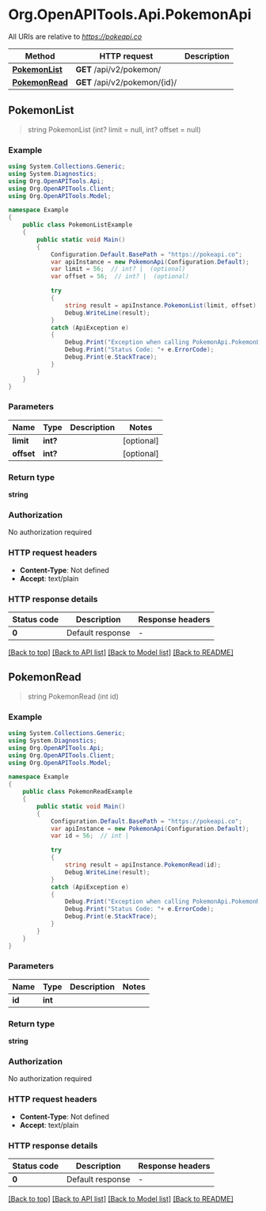 # Org.OpenAPITools.Api.PokemonApi

All URIs are relative to *https://pokeapi.co*

Method | HTTP request | Description
------------- | ------------- | -------------
[**PokemonList**](PokemonApi.md#pokemonlist) | **GET** /api/v2/pokemon/ | 
[**PokemonRead**](PokemonApi.md#pokemonread) | **GET** /api/v2/pokemon/{id}/ | 



## PokemonList

> string PokemonList (int? limit = null, int? offset = null)



### Example

```csharp
using System.Collections.Generic;
using System.Diagnostics;
using Org.OpenAPITools.Api;
using Org.OpenAPITools.Client;
using Org.OpenAPITools.Model;

namespace Example
{
    public class PokemonListExample
    {
        public static void Main()
        {
            Configuration.Default.BasePath = "https://pokeapi.co";
            var apiInstance = new PokemonApi(Configuration.Default);
            var limit = 56;  // int? |  (optional) 
            var offset = 56;  // int? |  (optional) 

            try
            {
                string result = apiInstance.PokemonList(limit, offset);
                Debug.WriteLine(result);
            }
            catch (ApiException e)
            {
                Debug.Print("Exception when calling PokemonApi.PokemonList: " + e.Message );
                Debug.Print("Status Code: "+ e.ErrorCode);
                Debug.Print(e.StackTrace);
            }
        }
    }
}
```

### Parameters


Name | Type | Description  | Notes
------------- | ------------- | ------------- | -------------
 **limit** | **int?**|  | [optional] 
 **offset** | **int?**|  | [optional] 

### Return type

**string**

### Authorization

No authorization required

### HTTP request headers

- **Content-Type**: Not defined
- **Accept**: text/plain


### HTTP response details
| Status code | Description | Response headers |
|-------------|-------------|------------------|
| **0** | Default response |  -  |

[[Back to top]](#)
[[Back to API list]](../README.md#documentation-for-api-endpoints)
[[Back to Model list]](../README.md#documentation-for-models)
[[Back to README]](../README.md)


## PokemonRead

> string PokemonRead (int id)



### Example

```csharp
using System.Collections.Generic;
using System.Diagnostics;
using Org.OpenAPITools.Api;
using Org.OpenAPITools.Client;
using Org.OpenAPITools.Model;

namespace Example
{
    public class PokemonReadExample
    {
        public static void Main()
        {
            Configuration.Default.BasePath = "https://pokeapi.co";
            var apiInstance = new PokemonApi(Configuration.Default);
            var id = 56;  // int | 

            try
            {
                string result = apiInstance.PokemonRead(id);
                Debug.WriteLine(result);
            }
            catch (ApiException e)
            {
                Debug.Print("Exception when calling PokemonApi.PokemonRead: " + e.Message );
                Debug.Print("Status Code: "+ e.ErrorCode);
                Debug.Print(e.StackTrace);
            }
        }
    }
}
```

### Parameters


Name | Type | Description  | Notes
------------- | ------------- | ------------- | -------------
 **id** | **int**|  | 

### Return type

**string**

### Authorization

No authorization required

### HTTP request headers

- **Content-Type**: Not defined
- **Accept**: text/plain


### HTTP response details
| Status code | Description | Response headers |
|-------------|-------------|------------------|
| **0** | Default response |  -  |

[[Back to top]](#)
[[Back to API list]](../README.md#documentation-for-api-endpoints)
[[Back to Model list]](../README.md#documentation-for-models)
[[Back to README]](../README.md)


